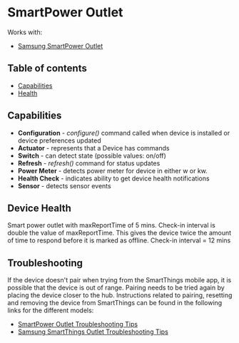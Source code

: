 # SmartPower Outlet



Works with: 

* [Samsung SmartPower Outlet](https://shop.smartthings.com/#!/products/smartpower-outlet)

## Table of contents

* [Capabilities](#capabilities)
* [Health](#device-health)

## Capabilities

* **Configuration** - _configure()_ command called when device is installed or device preferences updated
* **Actuator** - represents that a Device has commands
* **Switch** - can detect state (possible values: on/off)
* **Refresh** - _refresh()_ command for status updates
* **Power Meter** - detects power meter for device in either w or kw.
* **Health Check** - indicates ability to get device health notifications
* **Sensor** - detects sensor events

## Device Health

Smart power outlet with maxReportTime of 5 mins.
Check-in interval is double the value of maxReportTime. 
This gives the device twice the amount of time to respond before it is marked as offline.
Check-in interval = 12 mins

## Troubleshooting

If the device doesn't pair when trying from the SmartThings mobile app, it is possible that the device is out of range.
Pairing needs to be tried again by placing the device closer to the hub.
Instructions related to pairing, resetting and removing the device from SmartThings can be found in the following links
for the different models:
* [SmartPower Outlet Troubleshooting Tips](https://support.smartthings.com/hc/en-us/articles/201084854-SmartPower-Outlet)
* [Samsung SmartThings Outlet Troubleshooting Tips](https://support.smartthings.com/hc/en-us/articles/205957620)